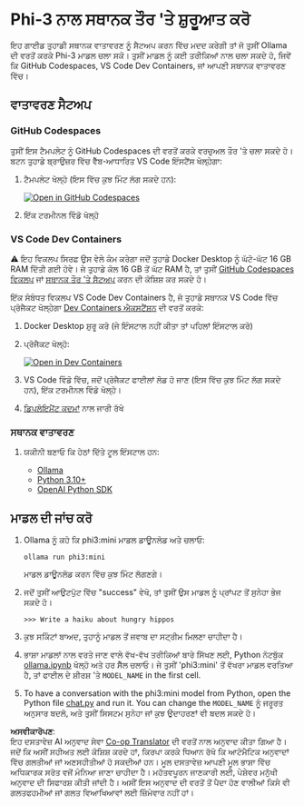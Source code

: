<!--
CO_OP_TRANSLATOR_METADATA:
{
  "original_hash": "3edae6aebc3d0143037109e8af58f1ac",
  "translation_date": "2025-05-09T07:04:51+00:00",
  "source_file": "md/01.Introduction/01/01.EnvironmentSetup.md",
  "language_code": "pa"
}
-->
# Phi-3 ਨਾਲ ਸਥਾਨਕ ਤੌਰ 'ਤੇ ਸ਼ੁਰੂਆਤ ਕਰੋ

ਇਹ ਗਾਈਡ ਤੁਹਾਡੀ ਸਥਾਨਕ ਵਾਤਾਵਰਣ ਨੂੰ ਸੈਟਅਪ ਕਰਨ ਵਿੱਚ ਮਦਦ ਕਰੇਗੀ ਤਾਂ ਜੋ ਤੁਸੀਂ Ollama ਦੀ ਵਰਤੋਂ ਕਰਕੇ Phi-3 ਮਾਡਲ ਚਲਾ ਸਕੋ। ਤੁਸੀਂ ਮਾਡਲ ਨੂੰ ਕਈ ਤਰੀਕਿਆਂ ਨਾਲ ਚਲਾ ਸਕਦੇ ਹੋ, ਜਿਵੇਂ ਕਿ GitHub Codespaces, VS Code Dev Containers, ਜਾਂ ਆਪਣੀ ਸਥਾਨਕ ਵਾਤਾਵਰਣ ਵਿੱਚ।

## ਵਾਤਾਵਰਣ ਸੈਟਅਪ

### GitHub Codespaces

ਤੁਸੀਂ ਇਸ ਟੈਮਪਲੇਟ ਨੂੰ GitHub Codespaces ਦੀ ਵਰਤੋਂ ਕਰਕੇ ਵਰਚੁਅਲ ਤੌਰ 'ਤੇ ਚਲਾ ਸਕਦੇ ਹੋ। ਬਟਨ ਤੁਹਾਡੇ ਬ੍ਰਾਉਜ਼ਰ ਵਿੱਚ ਵੈੱਬ-ਆਧਾਰਿਤ VS Code ਇੰਸਟੈਂਸ ਖੋਲ੍ਹੇਗਾ:

1. ਟੈਮਪਲੇਟ ਖੋਲ੍ਹੋ (ਇਸ ਵਿੱਚ ਕੁਝ ਮਿੰਟ ਲੱਗ ਸਕਦੇ ਹਨ):

    [![Open in GitHub Codespaces](https://github.com/codespaces/badge.svg)](https://codespaces.new/microsoft/phi-3cookbook)

2. ਇੱਕ ਟਰਮੀਨਲ ਵਿੰਡੋ ਖੋਲ੍ਹੋ

### VS Code Dev Containers

⚠️ ਇਹ ਵਿਕਲਪ ਸਿਰਫ਼ ਉਸ ਵੇਲੇ ਕੰਮ ਕਰੇਗਾ ਜਦੋਂ ਤੁਹਾਡੇ Docker Desktop ਨੂੰ ਘੱਟੋ-ਘੱਟ 16 GB RAM ਦਿੱਤੀ ਗਈ ਹੋਵੇ। ਜੇ ਤੁਹਾਡੇ ਕੋਲ 16 GB ਤੋਂ ਘੱਟ RAM ਹੈ, ਤਾਂ ਤੁਸੀਂ [GitHub Codespaces ਵਿਕਲਪ](../../../../../md/01.Introduction/01) ਜਾਂ [ਸਥਾਨਕ ਤੌਰ 'ਤੇ ਸੈਟਅਪ](../../../../../md/01.Introduction/01) ਕਰਨ ਦੀ ਕੋਸ਼ਿਸ਼ ਕਰ ਸਕਦੇ ਹੋ।

ਇੱਕ ਸੰਬੰਧਤ ਵਿਕਲਪ VS Code Dev Containers ਹੈ, ਜੋ ਤੁਹਾਡੇ ਸਥਾਨਕ VS Code ਵਿੱਚ ਪ੍ਰੋਜੈਕਟ ਖੋਲ੍ਹੇਗਾ [Dev Containers ਐਕਸਟੈਂਸ਼ਨ](https://marketplace.visualstudio.com/items?itemName=ms-vscode-remote.remote-containers) ਦੀ ਵਰਤੋਂ ਕਰਕੇ:

1. Docker Desktop ਸ਼ੁਰੂ ਕਰੋ (ਜੇ ਇੰਸਟਾਲ ਨਹੀਂ ਕੀਤਾ ਤਾਂ ਪਹਿਲਾਂ ਇੰਸਟਾਲ ਕਰੋ)
2. ਪ੍ਰੋਜੈਕਟ ਖੋਲ੍ਹੋ:

    [![Open in Dev Containers](https://img.shields.io/static/v1?style=for-the-badge&label=Dev%20Containers&message=Open&color=blue&logo=visualstudiocode)](https://vscode.dev/redirect?url=vscode://ms-vscode-remote.remote-containers/cloneInVolume?url=https://github.com/microsoft/phi-3cookbook)

3. VS Code ਵਿੰਡੋ ਵਿੱਚ, ਜਦੋਂ ਪ੍ਰੋਜੈਕਟ ਫਾਈਲਾਂ ਲੋਡ ਹੋ ਜਾਣ (ਇਸ ਵਿੱਚ ਕੁਝ ਮਿੰਟ ਲੱਗ ਸਕਦੇ ਹਨ), ਇੱਕ ਟਰਮੀਨਲ ਵਿੰਡੋ ਖੋਲ੍ਹੋ।
4. [ਡਿਪਲੋਇਮੈਂਟ ਕਦਮਾਂ](../../../../../md/01.Introduction/01) ਨਾਲ ਜਾਰੀ ਰੱਖੋ

### ਸਥਾਨਕ ਵਾਤਾਵਰਣ

1. ਯਕੀਨੀ ਬਣਾਓ ਕਿ ਹੇਠਾਂ ਦਿੱਤੇ ਟੂਲ ਇੰਸਟਾਲ ਹਨ:

    * [Ollama](https://ollama.com/)
    * [Python 3.10+](https://www.python.org/downloads/)
    * [OpenAI Python SDK](https://pypi.org/project/openai/)

## ਮਾਡਲ ਦੀ ਜਾਂਚ ਕਰੋ

1. Ollama ਨੂੰ ਕਹੋ ਕਿ phi3:mini ਮਾਡਲ ਡਾਊਨਲੋਡ ਅਤੇ ਚਲਾਓ:

    ```shell
    ollama run phi3:mini
    ```

    ਮਾਡਲ ਡਾਊਨਲੋਡ ਕਰਨ ਵਿੱਚ ਕੁਝ ਮਿੰਟ ਲੱਗਣਗੇ।

2. ਜਦੋਂ ਤੁਸੀਂ ਆਉਟਪੁੱਟ ਵਿੱਚ "success" ਵੇਖੋ, ਤਾਂ ਤੁਸੀਂ ਉਸ ਮਾਡਲ ਨੂੰ ਪ੍ਰਾਂਪਟ ਤੋਂ ਸੁਨੇਹਾ ਭੇਜ ਸਕਦੇ ਹੋ।

    ```shell
    >>> Write a haiku about hungry hippos
    ```

3. ਕੁਝ ਸਕਿੰਟਾਂ ਬਾਅਦ, ਤੁਹਾਨੂੰ ਮਾਡਲ ਤੋਂ ਜਵਾਬ ਦਾ ਸਟ੍ਰੀਮ ਮਿਲਣਾ ਚਾਹੀਦਾ ਹੈ।

4. ਭਾਸ਼ਾ ਮਾਡਲਾਂ ਨਾਲ ਵਰਤੇ ਜਾਣ ਵਾਲੇ ਵੱਖ-ਵੱਖ ਤਰੀਕਿਆਂ ਬਾਰੇ ਸਿੱਖਣ ਲਈ, Python ਨੋਟਬੁੱਕ [ollama.ipynb](../../../../../code/01.Introduce/ollama.ipynb) ਖੋਲ੍ਹੋ ਅਤੇ ਹਰ ਸੈੱਲ ਚਲਾਓ। ਜੇ ਤੁਸੀਂ 'phi3:mini' ਤੋਂ ਵੱਖਰਾ ਮਾਡਲ ਵਰਤਿਆ ਹੈ, ਤਾਂ ਫਾਈਲ ਦੇ ਸ਼ੀਰਸ਼ 'ਤੇ `MODEL_NAME` in the first cell.

5. To have a conversation with the phi3:mini model from Python, open the Python file [chat.py](../../../../../code/01.Introduce/chat.py) and run it. You can change the `MODEL_NAME` ਨੂੰ ਜਰੂਰਤ ਅਨੁਸਾਰ ਬਦਲੋ, ਅਤੇ ਤੁਸੀਂ ਸਿਸਟਮ ਸੁਨੇਹਾ ਜਾਂ ਕੁਝ ਉਦਾਹਰਣਾਂ ਵੀ ਬਦਲ ਸਕਦੇ ਹੋ।

**ਅਸਵੀਕਾਰੋਪਣ**:  
ਇਹ ਦਸਤਾਵੇਜ਼ AI ਅਨੁਵਾਦ ਸੇਵਾ [Co-op Translator](https://github.com/Azure/co-op-translator) ਦੀ ਵਰਤੋਂ ਨਾਲ ਅਨੁਵਾਦ ਕੀਤਾ ਗਿਆ ਹੈ। ਜਦੋਂ ਕਿ ਅਸੀਂ ਸਹੀਅਤ ਲਈ ਕੋਸ਼ਿਸ਼ ਕਰਦੇ ਹਾਂ, ਕਿਰਪਾ ਕਰਕੇ ਧਿਆਨ ਰੱਖੋ ਕਿ ਆਟੋਮੈਟਿਕ ਅਨੁਵਾਦਾਂ ਵਿੱਚ ਗਲਤੀਆਂ ਜਾਂ ਅਣਸਹੀਤੀਆਂ ਹੋ ਸਕਦੀਆਂ ਹਨ। ਮੂਲ ਦਸਤਾਵੇਜ਼ ਆਪਣੀ ਮੂਲ ਭਾਸ਼ਾ ਵਿੱਚ ਅਧਿਕਾਰਕ ਸਰੋਤ ਵਜੋਂ ਮੰਨਿਆ ਜਾਣਾ ਚਾਹੀਦਾ ਹੈ। ਮਹੱਤਵਪੂਰਨ ਜਾਣਕਾਰੀ ਲਈ, ਪੇਸ਼ੇਵਰ ਮਨੁੱਖੀ ਅਨੁਵਾਦ ਦੀ ਸਿਫਾਰਸ਼ ਕੀਤੀ ਜਾਂਦੀ ਹੈ। ਅਸੀਂ ਇਸ ਅਨੁਵਾਦ ਦੀ ਵਰਤੋਂ ਤੋਂ ਪੈਦਾ ਹੋਣ ਵਾਲੀਆਂ ਕਿਸੇ ਵੀ ਗਲਤਫਹਮੀਆਂ ਜਾਂ ਗਲਤ ਵਿਆਖਿਆਵਾਂ ਲਈ ਜ਼ਿੰਮੇਵਾਰ ਨਹੀਂ ਹਾਂ।